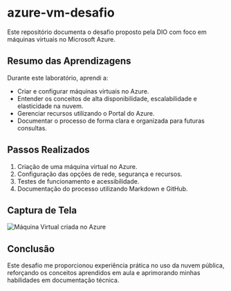 # azure-vm-desafio
Este repositório documenta o desafio proposto pela DIO com foco em máquinas virtuais no Microsoft Azure.

## Resumo das Aprendizagens

Durante este laboratório, aprendi a:

- Criar e configurar máquinas virtuais no Azure.
- Entender os conceitos de alta disponibilidade, escalabilidade e elasticidade na nuvem.
- Gerenciar recursos utilizando o Portal do Azure.
- Documentar o processo de forma clara e organizada para futuras consultas.

## Passos Realizados

1. Criação de uma máquina virtual no Azure.
2. Configuração das opções de rede, segurança e recursos.
3. Testes de funcionamento e acessibilidade.
4. Documentação do processo utilizando Markdown e GitHub.

## Captura de Tela

![Máquina Virtual criada no Azure](./images/01-criacao-vm.png)

## Conclusão

Este desafio me proporcionou experiência prática no uso da nuvem pública, reforçando os conceitos aprendidos em aula e aprimorando minhas habilidades em documentação técnica.

